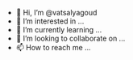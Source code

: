 - 👋 Hi, I’m @vatsalyagoud
- 👀 I’m interested in ...
- 🌱 I’m currently learning ...
- 💞️ I’m looking to collaborate on ...
- 📫 How to reach me ...

<!---
vatsalyagoud/vatsalyagoud is a ✨ special ✨ repository because its `README.md` (this file) appears on your GitHub profile.
You can click the Preview link to take a look at your changes.
--->
